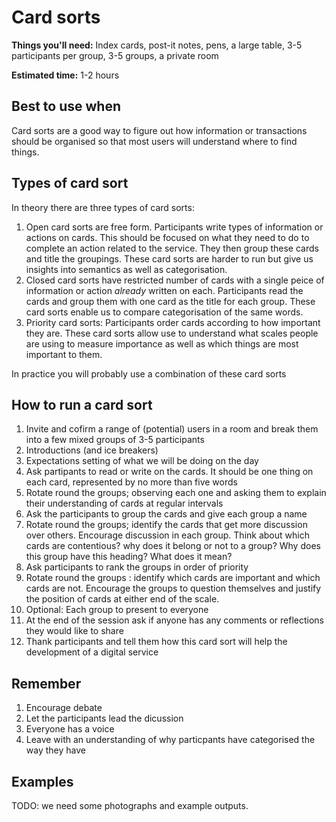 # Card sorts

**Things you'll need:** Index cards, post-it notes, pens, a large table, 3-5 participants per group, 3-5 groups, a private room 

**Estimated time:** 1-2 hours

## Best to use when

Card sorts are a good way to figure out how information or transactions should be organised so that most users will understand where to find things.

## Types of card sort

In theory there are three types of card sorts:

1. Open card sorts are free form. Participants write types of information or actions on cards. This should be focused on what they need to do to complete an action related to the service. They then group these cards and title the groupings. These card sorts are harder to run but give us insights into semantics as well as categorisation.
2. Closed card sorts have restricted number of cards with a single peice of information or action *already* written on each. Participants read the cards and group them with one card as the title for each group. These card sorts enable us to compare categorisation of the same words. 
3. Priority card sorts: Participants order cards according to how important they are. These card sorts allow use to understand what scales people are using to measure importance as well as which things are most important to them.

In practice you will probably use a combination of these card sorts

## How to run a card sort

1. Invite and cofirm a range of (potential) users in a room and break them into a few mixed groups of 3-5 participants
2. Introductions (and ice breakers)
3. Expectations setting of what we will be doing on the day
3. Ask partipants to read or write on the cards. It should be one thing on each card, represented by no more than five words
4. Rotate round the groups; observing each one and asking them to explain their understanding of cards at regular intervals
2. Ask the participants to group the cards and give each group a name
3. Rotate round the groups; identify the cards that get more discussion over others. Encourage discussion in each group. Think about which cards are contentious? why does it belong or not to a group? Why does this group have this heading? What does it mean?
4. Ask participants to rank the groups in order of priority
5. Rotate round the groups : identify which cards are important and which cards are not. Encourage the groups to question themselves and justify the position of cards at either end of the scale.
6. Optional: Each group to present to everyone
5. At the end of the session ask if anyone has any comments or reflections they would like to share
6. Thank participants and tell them how this card sort will help the development of a digital service

## Remember

1. Encourage debate
2. Let the participants lead the dicussion
3. Everyone has a voice
4. Leave with an understanding of why particpants have categorised the way they have

## Examples

TODO: we need some photographs and example outputs.
